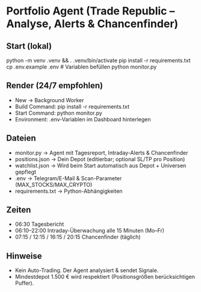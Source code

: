 # Portfolio Agent (Trade Republic – Analyse, Alerts & Chancenfinder)

## Start (lokal)
python -m venv .venv && . .venv/bin/activate
pip install -r requirements.txt
cp .env.example .env  # Variablen befüllen
python monitor.py

## Render (24/7 empfohlen)
- New → Background Worker
- Build Command: pip install -r requirements.txt
- Start Command: python monitor.py
- Environment: .env-Variablen im Dashboard hinterlegen

## Dateien
- monitor.py        → Agent mit Tagesreport, Intraday-Alerts & Chancenfinder
- positions.json    → Dein Depot (editierbar; optional SL/TP pro Position)
- watchlist.json    → Wird beim Start automatisch aus Depot + Universen gepflegt
- .env              → Telegram/E-Mail & Scan-Parameter (MAX_STOCKS/MAX_CRYPTO)
- requirements.txt  → Python-Abhängigkeiten

## Zeiten
- 06:30  Tagesbericht
- 06:10–22:00 Intraday-Überwachung alle 15 Minuten (Mo–Fr)
- 07:15 / 12:15 / 16:15 / 20:15  Chancenfinder (täglich)

## Hinweise
- Kein Auto-Trading. Der Agent analysiert & sendet Signale.
- Mindestdepot 1.500 € wird respektiert (Positionsgrößen berücksichtigen Puffer).
